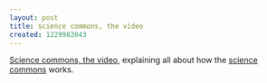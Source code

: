 ```yaml
---
layout: post
title: science commons, the video
created: 1229982043
---
```

<a href="http://sciencecommons.org/about/science-commons-dylan-video/">Science commons, the video</a>, explaining all about how the <a href="http://sciencecommons.org/">science commons</a> works.

